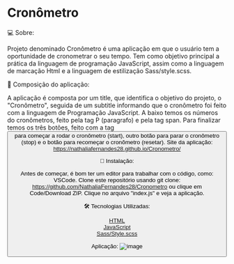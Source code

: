 # Cronômetro




💻 Sobre:

Projeto denominado Cronômetro é uma aplicação em que o usuário tem a oportunidade de cronometrar o seu tempo. Tem como objetivo principal a prática da linguagem de programação JavaScript, assim como a linguagem de marcação Html e a linguagem de estilização Sass/style.scss.



📝 Composição do aplicação:

A aplicação é composta por um title, que identifica o objetivo do projeto, o "Cronômetro", seguida de um subtitle informando que o cronômetro foi feito com a linguagem de Programação JavaScript.
A baixo temos os números do cronômetros, feito pela tag P (paragrafo) e pela tag span. Para finalizar temos os três botões, feito com a tag <button> para começar a rodar o cronômetro (start), 
outro botão para parar o cronômetro (stop) e o botão para recomeçar o cronõmetro (resetar). 
Site da aplicação: https://nathaliafernandes28.github.io/Cronometro/


🏁 Instalação:

Antes de começar, é bom ter um editor para trabalhar com o código, como: VSCode. 
Clone este repositório usando git clone: https://github.com/NathaliaFernandes28/Cronometro ou clique em Code/Download ZIP.
Clique no arquivo "index.js" e veja a aplicação.

🛠️ Tecnologias Utilizadas:  

[HTML](https://developer.mozilla.org/pt-BR/docs/Web/HTML)
<br>
[JavaScript](https://developer.mozilla.org/pt-BR/docs/Web/JavaScript)
<br>
[Sass/Style.scss](https://sass-lang.com/)

Aplicação: 
![image](https://github.com/NathaliaFernandes28/Cronometro/assets/88513545/cfc0403a-f3c9-4ff5-943b-351bc570186a)
